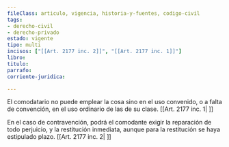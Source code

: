 ```yaml
---
fileClass: articulo, vigencia, historia-y-fuentes, codigo-civil
tags:
- derecho-civil
- derecho-privado
estado: vigente
tipo: multi
incisos: ["[[Art. 2177 inc. 2]]", "[[Art. 2177 inc. 1]]"]
libro:
titulo:
parrafo:
corriente-juridica:

---
```

El comodatario no puede emplear la cosa sino en el uso convenido, o a falta de convención, en el uso ordinario de las de su clase. [[Art. 2177 inc. 1| ]]

En el caso de contravención, podrá el comodante exigir la reparación de todo perjuicio, y la restitución inmediata, aunque para la restitución se haya estipulado plazo. [[Art. 2177 inc. 2| ]]